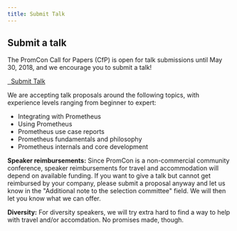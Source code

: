 ```yaml
---
title: Submit Talk
---
```


## Submit a talk

The PromCon Call for Papers (CfP) is open for talk submissions until May 30,
2018, and we encourage you to submit a talk!

<a class="btn btn-default btn-lg" href="https://docs.google.com/forms/d/e/1FAIpQLSevP_gNsQQYrBlWKS-Ic3VC7T-fT73eyM9p3U6-NpQ7WmlO9g/viewform" target="_blank" role="button">
  <i class="fa fa-commenting"></i>&nbsp;&nbsp;Submit Talk
</a>

We are accepting talk proposals around the following topics, with experience
levels ranging from beginner to expert:

* Integrating with Prometheus
* Using Prometheus
* Prometheus use case reports
* Prometheus fundamentals and philosophy
* Prometheus internals and core development

**Speaker reimbursements:** Since PromCon is a non-commercial community
conference, speaker reimbursements for travel and accommodation will depend on
available funding. If you want to give a talk but cannot get reimbursed by your
company, please submit a proposal anyway and let us know in the "Additional note
to the selection committee" field. We will then let you know what we can offer.

**Diversity:** For diversity speakers, we will try extra hard to find a way to
help with travel and/or accomdation. No promises made, though.
